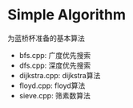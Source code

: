 # Simple Algorithm
为蓝桥杯准备的基本算法
- bfs.cpp: 广度优先搜索
- dfs.cpp: 深度优先搜索
- dijkstra.cpp: dijkstra算法
- floyd.cpp: floyd算法
- sieve.cpp: 筛素数算法

